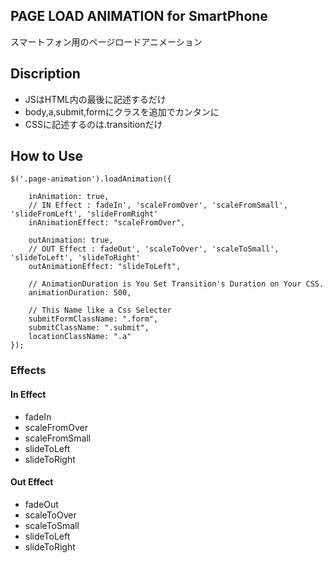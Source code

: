 ## PAGE LOAD ANIMATION for SmartPhone
スマートフォン用のページロードアニメーション

## Discription
- JSはHTML内の最後に記述するだけ 
- body,a,submit,formにクラスを追加でカンタンに 
- CSSに記述するのは.transitionだけ 

## How to Use
    $('.page-animation').loadAnimation({

        inAnimation: true,
        // IN Effect : fadeIn', 'scaleFromOver', 'scaleFromSmall', 'slideFromLeft', 'slideFromRight'
        inAnimationEffect: "scaleFromOver",

        outAnimation: true,
        // OUT Effect : fadeOut', 'scaleToOver', 'scaleToSmall', 'slideToLeft', 'slideToRight'
        outAnimationEffect: "slideToLeft",

        // AnimationDuration is You Set Transition's Duration on Your CSS. 
        animationDuration: 500,

        // This Name like a Css Selecter
        submitFormClassName: ".form",
        submitClassName: ".submit",
        locationClassName: ".a"
    });

### Effects
#### In Effect
-  fadeIn
-  scaleFromOver
-  scaleFromSmall
-  slideToLeft
-  slideToRight

#### Out Effect
-  fadeOut
-  scaleToOver
-  scaleToSmall
-  slideToLeft
-  slideToRight

